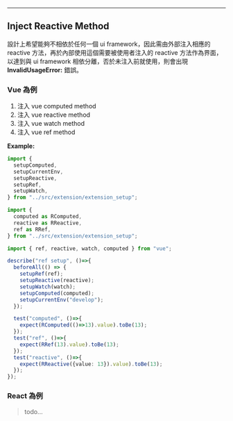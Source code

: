 

---
<!--#-->
## Inject Reactive Method
設計上希望能夠不相依於任何一個 ui framework，因此需由外部注入相應的 reactive 方法，再於內部使用這個需要被使用者注入的 reactive 方法作為界面，以達到與 ui framework 相依分離，否於未注入前就使用，則會出現 **InvalidUsageError:** 錯誤。

### Vue 為例
1) 注入 vue computed method
2) 注入 vue reactive method
3) 注入 vue watch method
4) 注入 vue ref method
  
**Example:**
```typescript 
import {
  setupComputed,
  setupCurrentEnv,
  setupReactive,
  setupRef,
  setupWatch,
} from "../src/extension/extension_setup";

import {
  computed as RComputed,
  reactive as RReactive,
  ref as RRef,
} from "../src/extension/extension_setup";

import { ref, reactive, watch, computed } from "vue";

describe("ref setup", ()=>{
  beforeAll(() => {
    setupRef(ref);
    setupReactive(reactive);
    setupWatch(watch);
    setupComputed(computed);
    setupCurrentEnv("develop");
  });

  test("computed", ()=>{
    expect(RComputed(()=>13).value).toBe(13);
  });
  test("ref", ()=>{
    expect(RRef(13).value).toBe(13);
  });
  test("reactive", ()=>{
    expect(RReactive({value: 13}).value).toBe(13);
  });
});
```


### React 為例
> todo...
